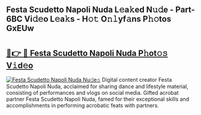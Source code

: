 ## Festa Scudetto Napoli Nuda L𝚎a𝚔ed N𝚞𝚍e - Part-6BC Vi𝚍𝚎o L𝚎a𝚔s - H𝚘𝚝 O𝚗𝚕yf𝚊ns P𝚑𝚘tos GxEUw

# <h2><a href="http://kf94jkz.oniu.top/?m=Festa+Scudetto+Napoli+Nuda">🔗👉 🔴 Festa Scudetto Napoli Nuda P𝚑ot𝚘𝚜 V𝚒d𝚎o</a></h2>

[![Festa Scudetto Napoli Nuda Nu𝚍e𝚜](https://i.imgur.com/0qMVB7G.gif)](http://kf94jkz.oniu.top/?m=Festa+Scudetto+Napoli+Nuda)
Digital content creator Festa Scudetto Napoli Nuda, acclaimed for sharing dance and lifestyle material, consisting of performances and vlogs on social media. Gifted acrobat partner Festa Scudetto Napoli Nuda, famed for their exceptional skills and accomplishments in performing acrobatic feats with partners.  
